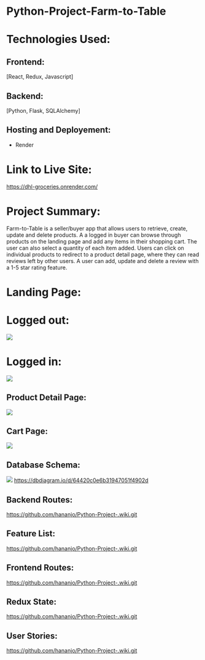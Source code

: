 # Python-Project-Farm-to-Table

# Technologies Used:

## Frontend:

[React, Redux, Javascript]

## Backend:

[Python, Flask, SQLAlchemy]

## Hosting and Deployement:

- Render

# Link to Live Site:

https://dhl-groceries.onrender.com/

# Project Summary:

Farm-to-Table is a seller/buyer app that allows users to retrieve, create, update and delete products. A a logged in buyer can browse through products on the landing page and add any items in their shopping cart. The user can also select a quantity of each item added. Users can click on individual products to redirect to a product detail page, where they can read reviews left by other users. A user can add, update and delete a review with a 1-5 star rating feature.

# Landing Page:

# Logged out:

![](https://res.cloudinary.com/dsu4khzr3/image/upload/v1687561103/86abfe242a76a318d851157875783bd3_xwob5k.jpg)

# Logged in:

![](https://res.cloudinary.com/dsu4khzr3/image/upload/v1687561151/382a27873f614e9afc36a8649e36a1af_tygxzz.png)

## Product Detail Page:

![](https://res.cloudinary.com/dsu4khzr3/image/upload/v1687561184/65932baefc3e908755f1d00763d2ea10_rx7fmg.png)

## Cart Page:

![](https://res.cloudinary.com/dsu4khzr3/image/upload/v1687561281/1cfba1f6f8d583b91ee23e0f720f568c_h3uqqo.png)

## Database Schema:

![](https://res.cloudinary.com/dwphwqyrn/image/upload/v1683996124/Etsy_1_f6usnn.png)
https://dbdiagram.io/d/64420c0e6b31947051f4902d

## Backend Routes:

https://github.com/hananjo/Python-Project-.wiki.git

## Feature List:

https://github.com/hananjo/Python-Project-.wiki.git

## Frontend Routes:

https://github.com/hananjo/Python-Project-.wiki.git

## Redux State:

https://github.com/hananjo/Python-Project-.wiki.git

## User Stories:

https://github.com/hananjo/Python-Project-.wiki.git

